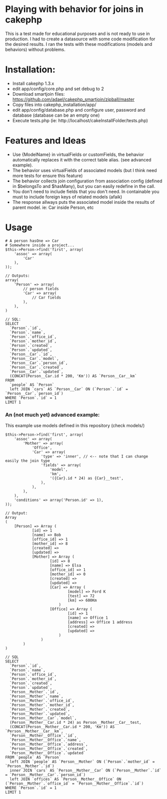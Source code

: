 # Playing with behavior for joins in cakephp

This is a test made for educational purposes and is not ready to use in production. I had to create a datasource with
some code modification for the desired results. I ran the tests with these modifications
(models and behaviors) without problems.

# Installation:

* Install cakephp 1.3.x
* edit app/config/core.php and set debug to 2
* Download smartjoin files: https://github.com/adael/cakephp_smartjoin/zipball/master
* Copy files into cakephp_installation/app/
* edit app/config/database.php and configure user, password and database (database can be an empty one)
* Execute tests.php (ie: http://localhost/cakeInstallFolder/tests.php)

# Features and Ideas
* Use {ModelName} in virtualFields or customFields, the behavior automatically replaces it with the correct table alias. (see advanced example).
* The behavior uses virtualFields of associated models (but I think need more tests for ensure this feature)
* The behavior collects join configuration from association config (defined in $belongsTo and $hasMany), but you
can easily redefine in the call.
* You don't need to include fields that you don't need. In containable you must to include foreign keys of related models (afaik)
* The response allways puts the associated model inside the results of parent model. ie: Car inside Person, etc

# Usage

    # A person hasOne => Car
    # Somewhere inside a project...
    $this->Person->find('first', array(
        'assoc' => array(
            'Car'
        ),
    ));

    // Outputs:
    array(
        'Person' => array(
            // person fields
            'Car' => array(
                // Car fields
            ),
        ),
    )

    // SQL:
    SELECT
      `Person`.`id`,
      `Person`.`name`,
      `Person`.`office_id`,
      `Person`.`mother_id`,
      `Person`.`created`,
      `Person`.`updated`,
      `Person__Car`.`id`,
      `Person__Car`.`model`,
      `Person__Car`.`person_id`,
      `Person__Car`.`created`,
      `Person__Car`.`updated`,
      (CONCAT(Person__Car.id * 200, 'Km')) AS `Person__Car__km`
    FROM
      `people` AS `Person`
      left JOIN `cars` AS `Person__Car` ON (`Person`.`id` = `Person__Car`.`person_id`)
    WHERE `Person`.`id` = 1
    LIMIT 1

### An (not much yet) advanced example:

This example use models defined in this repository (check models/)

    $this->Person->find('first', array(
        'assoc' => array(
            'Mother' => array(
                'Office',
                'Car' => array(
					'type' => 'inner', // <-- note that I can change easily the join type
                    'fields' => array(
                        'model',
                        'km',
                        '({Car}.id * 24) as {Car}__test',
                    ),
                ),
            ),
        ),
        'conditions' => array('Person.id' => 1),
    ));

    // Output:
    Array
    (
        [Person] => Array (
                [id] => 1
                [name] => Bob
                [office_id] => 1
                [mother_id] => 8
                [created] =>
                [updated] =>
                [Mother] => Array (
                        [id] => 8
                        [name] => Elsa
                        [office_id] => 1
                        [mother_id] => 0
                        [created] =>
                        [updated] =>
                        [Car] => Array (
                                [model] => Ford K
                                [test] => 72
                                [km] => 600Km
                            )
                        [Office] => Array (
                                [id] => 1
                                [name] => Office 1
                                [address] => Office 1 address
                                [created] =>
                                [updated] =>
                            )
                    )
            )
    )

    // SQL
    SELECT
      `Person`.`id`,
      `Person`.`name`,
      `Person`.`office_id`,
      `Person`.`mother_id`,
      `Person`.`created`,
      `Person`.`updated`,
      `Person__Mother`.`id`,
      `Person__Mother`.`name`,
      `Person__Mother`.`office_id`,
      `Person__Mother`.`mother_id`,
      `Person__Mother`.`created`,
      `Person__Mother`.`updated`,
      `Person__Mother__Car`.`model`,
      (Person__Mother__Car.id * 24) as Person__Mother__Car__test,
      (CONCAT(Person__Mother__Car.id * 200, 'Km')) AS `Person__Mother__Car__km`,
      `Person__Mother__Office`.`id`,
      `Person__Mother__Office`.`name`,
      `Person__Mother__Office`.`address`,
      `Person__Mother__Office`.`created`,
      `Person__Mother__Office`.`updated`
    FROM `people` AS `Person`
      left JOIN `people` AS `Person__Mother` ON (`Person`.`mother_id` = `Person__Mother`.`id`)
      inner JOIN `cars` AS `Person__Mother__Car` ON (`Person__Mother`.`id` = `Person__Mother__Car`.`person_id`)
      left JOIN `offices` AS `Person__Mother__Office` ON (`Person__Mother`.`office_id` = `Person__Mother__Office`.`id`)
    WHERE `Person`.`id` = 1
    LIMIT 1